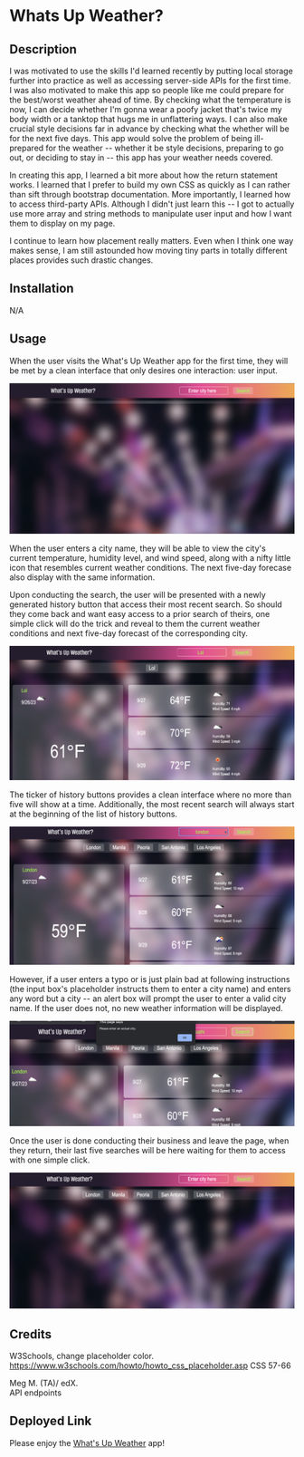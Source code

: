 # Whats Up Weather?

## Description

I was motivated to use the skills I'd learned recently by putting local storage further into practice as well as accessing server-side APIs for the first time.
I was also motivated to make this app so people like me could prepare for the best/worst weather ahead of time.
By checking what the temperature is now, I can decide whether I'm gonna wear a poofy jacket that's twice my body width or a tanktop that hugs me in unflattering ways.
I can also make crucial style decisions far in advance by checking what the whether will be for the next five days.
This app would solve the problem of being ill-prepared for the weather -- whether it be style decisions, preparing to go out, or deciding to stay in -- this app has your weather needs covered.

In creating this app, I learned a bit more about how the return statement works.
I learned that I prefer to build my own CSS as quickly as I can rather than sift through bootstrap documentation.
More importantly, I learned how to access third-party APIs.
Although I didn't just learn this -- I got to actually use more array and string methods to manipulate user input and how I want them to display on my page.

I continue to learn how placement really matters. Even when I think one way makes sense, I am still astounded how moving tiny parts in totally different places provides such drastic changes.


## Installation

N/A

## Usage

When the user visits the What's Up Weather app for the first time, they will be met by a clean interface that only desires one interaction: user input.

![Page Load is clean with just input box and search button](./assets/images/load.png)

When the user enters a city name, they will be able to view the city's current temperature, humidity level, and wind speed, along with a nifty little icon that resembles current weather conditions. The next five-day forecase also display with the same information.

Upon conducting the search, the user will be presented with a newly generated history button that access their most recent search. So should they come back and want easy access to a prior search of theirs, one simple click will do the trick and reveal to them the current weather conditions and next five-day forecast of the corresponding city.

![One click does all the magic](./assets/images/search.png)

The ticker of history buttons provides a clean interface where no more than five will show at a time. Additionally, the most recent search will always start at the beginning of the list of history buttons.

![No more than five search history buttons will show](./assets/images/five.png)

However, if a user enters a typo or is just plain bad at following instructions (the input box's placeholder instructs them to enter a city name) and enters any word but a city -- an alert box will prompt the user to enter a valid city name. If the user does not, no new weather information will be displayed.

![Alert for invalid city names](./assets/images/checkvalid.png)

Once the user is done conducting their business and leave the page, when they return, their last five searches will be here waiting for them to access with one simple click.

![Your last five searches will be here waiting for you](./assets/images/wait.png)


## Credits

W3Schools, change placeholder color.  
https://www.w3schools.com/howto/howto_css_placeholder.asp
CSS 57-66

Meg M. (TA)/ edX.  
API endpoints

## Deployed Link
Please enjoy the [What's Up Weather](url) app!